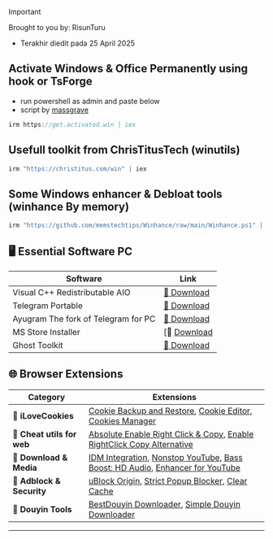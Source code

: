 > [!IMPORTANT]
> Brought to you by: RisunTuru
> - Terakhir diedit pada 25 April 2025

## Activate Windows & Office Permanently using hook or TsForge
- run powershell as admin and paste below
- script by [massgrave](https://massgrave.dev/)
```js
irm https://get.activated.win | iex
```

## Usefull toolkit from ChrisTitusTech (winutils)
```js
irm "https://christitus.com/win" | iex
```

## Some Windows enhancer & Debloat tools (winhance By memory)
```js
irm "https://github.com/memstechtips/Winhance/raw/main/Winhance.ps1" | iex
```

## 🖥 Essential Software PC
| Software | Link |
|----------|------|
| Visual C++ Redistributable AIO | [🔗 Download](https://github.com/abbodi1406/vcredist/releases/download/v0.84.0/VisualCppRedist_AIO_x86_x64_84.zip) |
| Telegram Portable | [🔗 Download](https://telegram.org/dl/desktop/win64_portable) |
| Ayugram The fork of Telegram for PC | [🔗 Download](https://github.com/AyuGram/AyuGramDesktop/releases) |
| MS Store Installer | [🔗 [Download](https://github.com/fernvenue/microsoft-store/releases/download/v1.0.0.0/MicrosoftStore.exe) |
| Ghost Toolkit | [🔗 Download](https://github.com/risunCode/Ghost-Toolbox-Universal/releases/download/Toolbox/Ghost.Toolbox-RisunUpdatedWork.zip) |

## 🌐 Browser Extensions  
| Category | Extensions |
|----------|------------|
| 🔹 **iLoveCookies** | [Cookie Backup and Restore](https://chromewebstore.google.com/detail/cookie-backup-and-restore/cndobhdcpmpilkebeebeecgminfhkpcj?hl=en), [Cookie Editor](https://chromewebstore.google.com/detail/cookie-editor/hlkenndednhfkekhgcdicdfddnkalmdm), [Cookies Manager](https://chromewebstore.google.com/detail/cookie-editor/iphcomljdfghbkdcfndaijbokpgddeno) |
| 🔹 **Cheat utils for web** | [Absolute Enable Right Click & Copy](https://chromewebstore.google.com/detail/absolute-enable-right-cli/jdocbkpgdakpekjlhemmfcncgdjeiika), [Enable RightClick Copy Alternative](https://chromewebstore.google.com/detail/enable-right-click-copy/khpdiolbjggapokjloppdibgapcfkojd) |
| 🔹 **Download & Media** | [IDM Integration](https://chromewebstore.google.com/detail/idm-integration-module/ngpampappnmepgilojfohadhhmbhlaek), [Nonstop YouTube](https://chromewebstore.google.com/detail/nonstop-youtube/opgenniblhhdkjigheleehipgeidionm), [Bass Boost: HD Audio](https://chromewebstore.google.com/detail/bass-boost-hd-audio/mghabdfikjldejcdcmclcmpcmknjahli), [Enhancer for YouTube](https://chromewebstore.google.com/detail/Enhancer%20for%20YouTube%E2%84%A2/ponfpcnoihfmfllpaingbgckeeldkhle) |
| 🔹 **Adblock & Security** | [uBlock Origin](https://chromewebstore.google.com/detail/ublock-origin-lite/ddkjiahejlhfcafbddmgiahcphecmpfh?hl=en), [Strict Popup Blocker](https://chromewebstore.google.com/detail/popup-blocker-strict/aefkmifgmaafnojlojpnekbpbmjiiogg), [Clear Cache](https://chromewebstore.google.com/detail/clear-cache/cppjkneekbjaeellbfkmgnhonkkjfpdn?hl=en) |
| 🔹 **Douyin Tools** | [BestDouyin Downloader](https://chromewebstore.google.com/detail/douyin-video-downloader/knbeilbpfnelpbeoofhnkfbfcldpfehn), [Simple Douyin Downloader](https://chromewebstore.google.com/detail/simple-douyin-downloader/hpdbhmoofegmpcggbhofpkpppkcncnmj?pli=1) |



---
